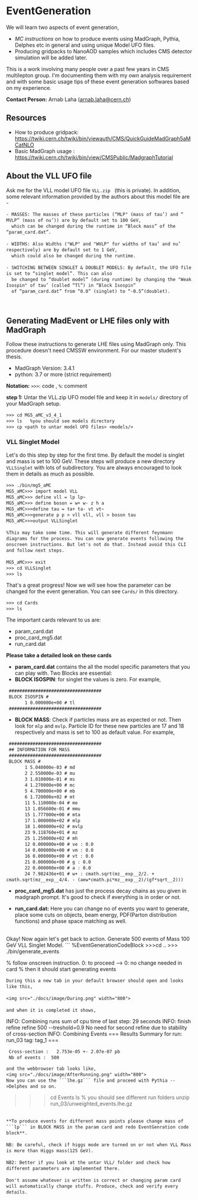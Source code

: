 # EventGeneration
We will learn two aspects of event generation,
- *MC instructions* on how to produce events using MadGraph, Pythia, Delphes etc in general and using unique Model UFO files.
-  Producing gridpacks to NanoAOD samples which includes CMS detector simulation will be added later. <br>

This is a work involving many people over a past few years in CMS multilepton group. I'm documenting them with my own analysis requirement and with some basic usage tips of these event generation softwares based on my experience.

**Contact Person:** Arnab Laha (arnab.laha@cern.ch)

## Resources
- How to produce gridpack: https://twiki.cern.ch/twiki/bin/viewauth/CMS/QuickGuideMadGraph5aMCatNLO
- Basic MadGraph usage   : https://twiki.cern.ch/twiki/bin/view/CMSPublic/MadgraphTutorial

## About the VLL UFO file
Ask me for the VLL model UFO file ```VLL.zip ``` (this is private). In addition, some relevant information provided by the authors about this model file are -
```- PARTICLES: tau’ -> lp (lp~ being its antiparticle), nu’ -> vlp (vlp~ being its antiparticle) 
- MASSES: The masses of these particles (“MLP" (mass of tau’) and “ MVLP” (mass of nu’)) are by default set to 100 GeV, 
  which can be changed during the runtime in “Block mass” of the “param_card.dat”.
  
- WIDTHS: Also Widths ("WLP" and "WVLP" for widths of tau’ and nu’ respectively) are by default set to 1 GeV, 
  which could also be changed during the runtime.
  
- SWITCHING BETWEEN SINGLET & DOUBLET MODELS: By default, the UFO file is set to “singlet model”. This can also
  be changed to “doublet model” (during runtime) by changing the "Weak Isospin" of tau’ (called “Tl”) in “Block Isospin” 
  of “param_card.dat” from “0.0” (singlet) to “-0.5”(doublet).
  ```
<br>

## Generating MadEvent or LHE files only with MadGraph
Follow these instructions to generate LHE files using MadGraph only. This procedure doesn't need CMSSW environment. For our master student's thesis.
- MadGraph Version: 3.4.1
- python: 3.7 or more (strict requirement)

**Notation:** ```>>>```: code , ```%```: comment

**step 1:** Untar the VLL.zip UFO model file and keep it in ```models/``` directory of your MadGraph setup.
```
>>> cd MG5_aMC_v3_4_1
>>> ls   %you should see models directory
>>> cp <path to untar model UFO files> <models/>
```
### VLL Singlet Model
Let's do this step by step for the first time. By default the model is singlet and mass is set to 100 GeV. These steps will produce a new directory ```VLLSinglet``` with lots of subdirectory. You are always encouraged to look them in details as much as possible.

```
>>> ./bin/mg5_aMC
MG5_aMC>>> import model VLL
MG5_aMC>>> define vll = lp lp~
MG5_aMC>>> define boson = w+ w- z h a 
MG5_aMC>>>define tau = ta+ ta- vt vt~
MG5_aMC>>>generate p p > vll vll, vll > boson tau
MG5_aMC>>>output VLLSinglet

%This may take some time. This will generate different feynmann diagrams for the process. You can now generate events following the onscreen instructions. But let's not do that. Instead avoid this CLI and follow next steps.

MG5_aMC>>> exit
>>> cd VLLSinglet
>>> ls 

```
That's a great progress! Now we will see how the parameter can be changed for the event generation. You can see	```Cards/``` in this directory.

```
>>> cd Cards
>>> ls
```
The important cards relevant to us are:
- param_card.dat
- proc_card_mg5.dat
- run_card.dat

**Please take a detailed look on these cards**

- **param_card.dat** contains the all the model specific parameters that you can play with. Two Blocks are essential:
- **BLOCK ISOSPIN**: for singlet the values is zero. For example,
```
 ###################################
 BLOCK ISOSPIN #
       1 0.000000e+00 # tl
 ###################################

```
- **BLOCK MASS**: Check if particles mass are as expected or not. Then look for ```mlp``` and ```mvlp```. Particle ID for these new particles are 17 and 18 respectively and mass is set to 100 as default value. For example,
```
 ###################################
 ## INFORMATION FOR MASS
 ###################################
 BLOCK MASS #
       1 5.040000e-03 # md
       2 2.550000e-03 # mu
       3 1.010000e-01 # ms
       4 1.270000e+00 # mc
       5 4.700000e+00 # mb
       6 1.720000e+02 # mt
       11 5.110000e-04 # me
       13 1.056600e-01 # mmu
       15 1.777000e+00 # mta
       17 1.000000e+02 # mlp
       18 1.000000e+02 # mvlp
       23 9.118760e+01 # mz
       25 1.250000e+02 # mh
       12 0.000000e+00 # ve : 0.0
       14 0.000000e+00 # vm : 0.0
       16 0.000000e+00 # vt : 0.0
       21 0.000000e+00 # g : 0.0
       22 0.000000e+00 # a : 0.0
       24 7.982436e+01 # w+ : cmath.sqrt(mz__exp__2/2. + cmath.sqrt(mz__exp__4/4. - (aew*cmath.pi*mz__exp__2)/(gf*sqrt__2)))

```
- **proc_card_mg5.dat** has just the process decay chains as you given in madgraph prompt. It's good to check if everything is in order or not.

- **run_card.dat:** Here you can change no of events you want to generate, place some cuts on objects, beam energy, PDF(Parton distribution functions) and phase space matching as well.  
<br>
Okay! Now again let's get back to action. Generate 500 events of Mass 100 GeV VLL Singlet Model.
```
%EventGenerationCodeBlock
>>>cd ..
>>> ./bin/generate_events

% follow onscreen instruction. 0: to proceed --> 0: no change needed in card
% then it should start generating events  
```
During this a new tab in your default browser should open and looks like this,

<img src="./docs/image/During.png" width="800">

and when it is completed it shows,

```
INFO: Combining runs 
sum of cpu time of last step: 29 seconds
INFO: finish refine 
refine 500 --treshold=0.9
No need for second refine due to stability of cross-section
INFO: Combining Events 
  === Results Summary for run: run_03 tag: tag_1 ===

     Cross-section :   2.753e-05 +- 2.07e-07 pb
     Nb of events :  500
 
```
and the webbrowser tab looks like,
<img src="./docs/image/AfterRunning.png" width="800">
Now you can use the ```lhe.gz``` file and proceed with Pythia -->Delphes and so on. 

```
>>> cd Events
>>> ls
% you should see different run folders
>>> unzip run_03/unweighted_events.lhe.gz
```

**To produce events for different mass points please change mass of ```lp``` in BLOCK MASS in the param card and redo EventGenration code block**.

NB: Be careful, check if higgs mode are turned on or not when VLL Mass is more than Higgs mass(125 GeV).

NB2: Better if you look at the untar VLL/ folder and check how different parameters are implemented there.

Don't assume whatever is written is correct or changing param card will automatically change stuffs. Produce, check and verify every details. 


